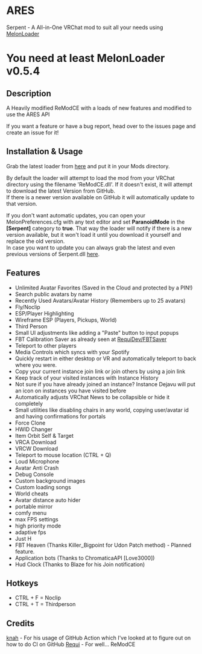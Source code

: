 # ARES

Serpent - A All-in-One VRChat mod to suit all your needs using [MelonLoader](https://github.com/LavaGang/MelonLoader)
# **You need at least MelonLoader v0.5.4**

## Description
A Heavily modified ReModCE with a loads of new features and modified to use the ARES API

If you want a feature or have a bug report, head over to the issues page and create an issue for it!  

## Installation & Usage
Grab the latest loader from [here](https://github.com/Dean2k/Serpent/releases/latest/Serpent.Loader.dll) and put it in your Mods directory.

By default the loader will attempt to load the mod from your VRChat directory using the filename 'ReModCE.dll'. If it doesn't exist, it will attempt to download the latest Version from GitHub.  
If there is a newer version available on GitHub it will automatically update to that version.  

If you don't want automatic updates, you can open your MelonPreferences.cfg with any text editor and set **ParanoidMode** in the **[Serpent]** category to **true**. That way the loader will notify if there is a new version available, but it won't load it until you download it yourself and replace the old version.  
In case you want to update you can always grab the latest and even previous versions of Serpent.dll [here](https://github.com/Dean2k/Serpent/releases/).

## Features
* Unlimited Avatar Favorites (Saved in the Cloud and protected by a PIN!)
* Search public avatars by name
* Recently Used Avatars/Avatar History (Remembers up to 25 avatars)
* Fly/Noclip
* ESP/Player Highlighting
* Wireframe ESP (Players, Pickups, World)
* Third Person
* Small UI adjustments like adding a "Paste" button to input popups
* FBT Calibration Saver as already seen at [RequiDev/FBTSaver](https://github.com/RequiDev/FBTSaver)
* Teleport to other players
* Media Controls which syncs with your Spotify
* Quickly restart in either desktop or VR and automatically teleport to back where you were.
* Copy your current instance join link or join others by using a join link
* Keep track of your visited instances with Instance History
* Not sure if you have already joined an instance? Instance Dejavu will put an icon on instances you have visited before
* Automatically adjusts VRChat News to be collapsible or hide it completely
* Small utilities like disabling chairs in any world, copying user/avatar id and having confirmations for portals
* Force Clone
* HWID Changer
* Item Orbit Self & Target
* VRCA Download
* VRCW Download
* Teleport to mouse location (CTRL + Q)
* Loud Microphone
* Avatar Anti Crash
* Debug Console
* Custom background images
* Custom loading songs
* World cheats
* Avatar distance auto hider
* portable mirror
* comfy menu
* max FPS settings
* high priority mode
* adaptive fps
* Just H
* FBT Heaven (Thanks Killer_Bigpoint for Udon Patch method) - Planned feature.
* Application bots (Thanks to ChromaticaAPI [Love3000])
* Hud Clock (Thanks to Blaze for his Join notification)

## Hotkeys
* CTRL + F = Noclip
* CTRL + T = Thirdperson

## Credits
[knah](https://github.com/knah) - For his usage of GitHub Action which I've looked at to figure out on how to do CI on GitHub
[Requi](https://github.com/RequiDev) - For well... ReModCE
